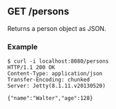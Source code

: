 ## GET /persons

Returns a person object as JSON.

### Example

    $ curl -i localhost:8080/persons
    HTTP/1.1 200 OK
    Content-Type: application/json
    Transfer-Encoding: chunked
    Server: Jetty(8.1.11.v20130520)

    {"name":"Walter","age":128}
